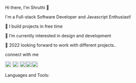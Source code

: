 Hi there, I'm Shruthi 👋

I'm a Full-stack Software Developer and Javascript Enthusiast!

🔭 I build projects in free time

🌱 I’m currently interested in design and development

🥅 2022 looking forward to work with different projects..

connect with me

[<img src='https://cdn.jsdelivr.net/npm/simple-icons@3.0.1/icons/github.svg' alt='github' height='20'>](https://github.com/shruthisrao27) [<img src='https://cdn.jsdelivr.net/npm/simple-icons@3.0.1/icons/linkedin.svg' alt='linkedin' height='20'>](https://www.linkedin.com/in/ShruthiSRao/) [<img src='https://cdn.jsdelivr.net/npm/simple-icons@3.0.1/icons/facebook.svg' alt='facebook' height='20'>](https://www.facebook.com/shruthisrao)[<img src='https://cdn.jsdelivr.net/npm/simple-icons@3.0.1/icons/instagram.svg' alt='instagram' height='20'>](https://www.instagram.com/radha_krishnajune/)[<img src='https://cdn.jsdelivr.net/npm/simple-icons@3.0.1/icons/twitter.svg' alt='twitter' height='20'>](https://twitter.com/shruthisrao)  


Languages and Tools:





